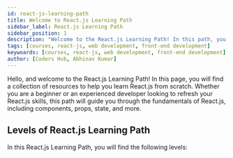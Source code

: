 ```yaml
---
id: react-js-learning-path
title: Welcome to React.js Learning Path
sidebar_label: React.js Learning Path
sidebar_position: 1
description: "Welcome to the React.js Learning Path! In this path, you will learn the fundamentals of React.js, including components, props, state, and more. You will also learn how to build interactive web applications, create dynamic user interfaces, and develop modern web applications using React.js. Let's get started!"
tags: [courses, react-js, web development, front-end development]
keywoards: [courses, react-js, web development, front-end development]
author: [Coders Hub, Abhinav Kumar]
---
```


Hello, and welcome to the React.js Learning Path! In this page, you will find a collection of resources to help you learn React.js from scratch. Whether you are a beginner or an experienced developer looking to refresh your React.js skills, this path will guide you through the fundamentals of React.js, including components, props, state, and more.

## Levels of React.js Learning Path

In this React.js Learning Path, you will find the following levels:

<DocCardList />